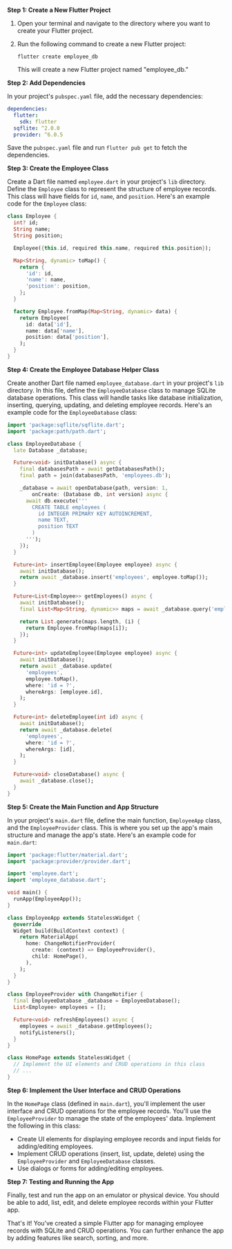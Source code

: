 
**Step 1: Create a New Flutter Project**

1. Open your terminal and navigate to the directory where you want to create your Flutter project.

2. Run the following command to create a new Flutter project:

   ```
   flutter create employee_db
   ```

   This will create a new Flutter project named "employee_db."

**Step 2: Add Dependencies**

In your project's `pubspec.yaml` file, add the necessary dependencies:

```yaml
dependencies:
  flutter:
    sdk: flutter
  sqflite: ^2.0.0
  provider: ^6.0.5
```

Save the `pubspec.yaml` file and run `flutter pub get` to fetch the dependencies.

**Step 3: Create the Employee Class**

Create a Dart file named `employee.dart` in your project's `lib` directory. Define the `Employee` class to represent the structure of employee records. This class will have fields for `id`, `name`, and `position`. Here's an example code for the `Employee` class:

```dart
class Employee {
  int? id;
  String name;
  String position;

  Employee({this.id, required this.name, required this.position});

  Map<String, dynamic> toMap() {
    return {
      'id': id,
      'name': name,
      'position': position,
    };
  }

  factory Employee.fromMap(Map<String, dynamic> data) {
    return Employee(
      id: data['id'],
      name: data['name'],
      position: data['position'],
    );
  }
}
```

**Step 4: Create the Employee Database Helper Class**

Create another Dart file named `employee_database.dart` in your project's `lib` directory. In this file, define the `EmployeeDatabase` class to manage SQLite database operations. This class will handle tasks like database initialization, inserting, querying, updating, and deleting employee records. Here's an example code for the `EmployeeDatabase` class:

```dart
import 'package:sqflite/sqflite.dart';
import 'package:path/path.dart';

class EmployeeDatabase {
  late Database _database;

  Future<void> initDatabase() async {
    final databasesPath = await getDatabasesPath();
    final path = join(databasesPath, 'employees.db');

    _database = await openDatabase(path, version: 1,
        onCreate: (Database db, int version) async {
      await db.execute('''
        CREATE TABLE employees (
          id INTEGER PRIMARY KEY AUTOINCREMENT,
          name TEXT,
          position TEXT
        )
      ''');
    });
  }

  Future<int> insertEmployee(Employee employee) async {
    await initDatabase();
    return await _database.insert('employees', employee.toMap());
  }

  Future<List<Employee>> getEmployees() async {
    await initDatabase();
    final List<Map<String, dynamic>> maps = await _database.query('employees');

    return List.generate(maps.length, (i) {
      return Employee.fromMap(maps[i]);
    });
  }

  Future<int> updateEmployee(Employee employee) async {
    await initDatabase();
    return await _database.update(
      'employees',
      employee.toMap(),
      where: 'id = ?',
      whereArgs: [employee.id],
    );
  }

  Future<int> deleteEmployee(int id) async {
    await initDatabase();
    return await _database.delete(
      'employees',
      where: 'id = ?',
      whereArgs: [id],
    );
  }

  Future<void> closeDatabase() async {
    await _database.close();
  }
}
```

**Step 5: Create the Main Function and App Structure**

In your project's `main.dart` file, define the main function, `EmployeeApp` class, and the `EmployeeProvider` class. This is where you set up the app's main structure and manage the app's state. Here's an example code for `main.dart`:

```dart
import 'package:flutter/material.dart';
import 'package:provider/provider.dart';

import 'employee.dart';
import 'employee_database.dart';

void main() {
  runApp(EmployeeApp());
}

class EmployeeApp extends StatelessWidget {
  @override
  Widget build(BuildContext context) {
    return MaterialApp(
      home: ChangeNotifierProvider(
        create: (context) => EmployeeProvider(),
        child: HomePage(),
      ),
    );
  }
}

class EmployeeProvider with ChangeNotifier {
  final EmployeeDatabase _database = EmployeeDatabase();
  List<Employee> employees = [];

  Future<void> refreshEmployees() async {
    employees = await _database.getEmployees();
    notifyListeners();
  }
}

class HomePage extends StatelessWidget {
  // Implement the UI elements and CRUD operations in this class
  // ...
}
```

**Step 6: Implement the User Interface and CRUD Operations**

In the `HomePage` class (defined in `main.dart`), you'll implement the user interface and CRUD operations for the employee records. You'll use the `EmployeeProvider` to manage the state of the employees' data. Implement the following in this class:

- Create UI elements for displaying employee records and input fields for adding/editing employees.
- Implement CRUD operations (insert, list, update, delete) using the `EmployeeProvider` and `EmployeeDatabase` classes.
- Use dialogs or forms for adding/editing employees.

**Step 7: Testing and Running the App**

Finally, test and run the app on an emulator or physical device. You should be able to add, list, edit, and delete employee records within your Flutter app.

That's it! You've created a simple Flutter app for managing employee records with SQLite and CRUD operations. You can further enhance the app by adding features like search, sorting, and more.
